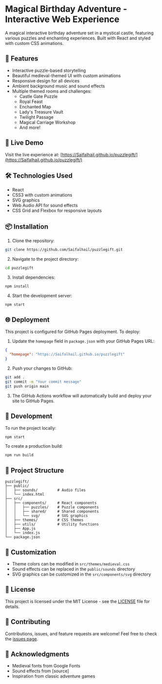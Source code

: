 # Magical Birthday Adventure - Interactive Web Experience

A magical interactive birthday adventure set in a mystical castle, featuring various puzzles and enchanting experiences. Built with React and styled with custom CSS animations.

## 🏰 Features

- Interactive puzzle-based storytelling
- Beautiful medieval-themed UI with custom animations
- Responsive design for all devices
- Ambient background music and sound effects
- Multiple themed rooms and challenges:
  - Castle Gate Puzzle
  - Royal Feast
  - Enchanted Map
  - Lady's Treasure Vault
  - Twilight Passage
  - Magical Carriage Workshop
  - And more!

## 🚀 Live Demo

Visit the live experience at: [https://Saifalhail.github.io/puzzlegift/](https://Saifalhail.github.io/puzzlegift/)

## 🛠️ Technologies Used

- React
- CSS3 with custom animations
- SVG graphics
- Web Audio API for sound effects
- CSS Grid and Flexbox for responsive layouts

## 📦 Installation

1. Clone the repository:
```bash
git clone https://github.com/Saifalhail/puzzlegift.git
```

2. Navigate to the project directory:
```bash
cd puzzlegift
```

3. Install dependencies:
```bash
npm install
```

4. Start the development server:
```bash
npm start
```

## 🌐 Deployment

This project is configured for GitHub Pages deployment. To deploy:

1. Update the `homepage` field in `package.json` with your GitHub Pages URL:
```json
{
  "homepage": "https://Saifalhail.github.io/puzzlegift"
}
```

2. Push your changes to GitHub:
```bash
git add .
git commit -m "Your commit message"
git push origin main
```

3. The GitHub Actions workflow will automatically build and deploy your site to GitHub Pages.

## 🔧 Development

To run the project locally:

```bash
npm start
```

To create a production build:

```bash
npm run build
```

## 📁 Project Structure

```
puzzlegift/
├── public/
│   ├── sounds/         # Audio files
│   └── index.html
├── src/
│   ├── components/     # React components
│   │   ├── puzzles/    # Puzzle components
│   │   ├── shared/     # Shared components
│   │   └── svg/        # SVG graphics
│   ├── themes/         # CSS themes
│   ├── utils/          # Utility functions
│   ├── App.js
│   └── index.js
└── package.json
```

## 🎨 Customization

- Theme colors can be modified in `src/themes/medieval.css`
- Sound effects can be replaced in the `public/sounds` directory
- SVG graphics can be customized in the `src/components/svg` directory

## 📝 License

This project is licensed under the MIT License - see the [LICENSE](LICENSE) file for details.

## 🤝 Contributing

Contributions, issues, and feature requests are welcome! Feel free to check the [issues page](https://github.com/Saifalhail/puzzlegift/issues).

## 🙏 Acknowledgments

- Medieval fonts from Google Fonts
- Sound effects from [source]
- Inspiration from classic adventure games
